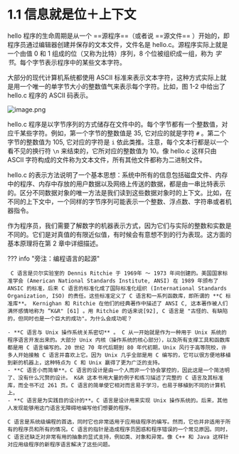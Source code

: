 
# 1.1 信息就是位＋上下文

hello 程序的生命周期是从一个 ==源程序==（或者说 ==源文件== ）开始的，即程序员通过编辑器创建并保存的文本文件，文件名是 hello.c。源程序实际上就是一个由值 0 和 1 组成的位（又称为比特）序列，8 个位被组织成一组，称为 *字节*。每个字节表示程序中的某些文本字符。

大部分的现代计算机系统都使用 ASCII 标准来表示文本字符，这种方式实际上就是用一个唯一的单字节大小的整数值气来表示每个字符。比如，图 1-2 中给出了 hello.c 程序的 ASCII 码表示。

![image.png](https://ccccooh.oss-cn-hangzhou.aliyuncs.com/img/202508160201618.png)

hello.c 程序是以字节序列的方式储存在文件中的。每个字节都有一个整数值，对应千某些字符。例如，第一个字节的整数值是 35, 它对应的就是字符 `#` 。第二个字节的整数值为 105, 它对应的字符是 `i` 依此类推。注意，每个文本行都是以一个看不见的换行符 `\n` 来结束的，它所对应的整数值为 10。像 hello.c 这样只由 ASCII 字符构成的文件称为文本文件，所有其他文件都称为二进制文件。

hello.c 的表示方法说明了一个基本思想：系统中所有的信息包括磁盘文件、内存中的程序、内存中存放的用户数据以及网络上传送的数据，都是由一串比特表示的。区分不同数据对象的唯一方法是我们读到这些数据对象时的上下文。比如，在不同的上下文中，一个同样的字节序列可能表示一个整数、浮点数、字符串或者机器指令。

作为程序员，我们需要了解数字的机器表示方式，因为它们与实际的整数和实数是不同的。它们是对真值的有限近似值，有时候会有意想不到的行为表现。这方面的基本原理将在第 2 章中详细描述。

??? info "旁注：编程语言的起源"

	 C 语言是贝尔实验室的 Dennis Ritchie 于 1969年 ～ 1973 年间创建的。美国国家标准学会 (American National Standards Institute, ANSI) 在 1989 年颁布了 ANSIC 的标准，后来 C 语言的标准化成了国际标准化组织 (International Standards Organization, ISO) 的责任。这些标准定义了 C 语言和一系列函数库，即所谓的 **C 标准库**。 Kernighan 和 Ritchie 在他们的经典著作中描述了 ANSI C, 这本著作被人们满怀感情地称为 “K&R" [61] 。用 Ritchie 的话来说[92], C 语言是 "古怪的、有缺陷的，但同时也是一个巨大的成功"。为什么会成功呢？
	 
	- **C 语言与 Unix 操作系统关系密切** 。 C 从一开始就是作为一种用于 Unix 系统的程序语言开发出来的。大部分 Unix 内核（操作系统的核心部分），以及所有支撑工具和函数库都是用 C 语言编写的。20 世纪 70 年代后期到 80 年代初期，Unix 风行于高等院校，许多人开始接触 C 语言并喜欢上它。因为 Unix 几乎全部是用 C 编写的，它可以很方便地移植到新的机器上，这种特点为 C 和 Unix 嬴得了更为广泛的支持。
	- **C 语言小而简单**。C 语言的设计是由一个人而非一个协会掌控的，因此这是一个简洁明了、没有什么冗赘的设计。 K&R 这本书用大量的例子和练习描述了完整的 C 语言及其标准库，而全书不过 261 页。C 语言的简单使它相对而言易于学习，也易于移植到不同的计算机上。
	- **C 语言是为实践目的设计的**。C 语言是设计用来实现 Unix 操作系统的。后来，其他人发现能够用这门语言无障碍地编写他们想要的程序。

	C 语言是系统级编程的首选，同时它也非常适用于应用级程序的编写。然而，它也并非适用于所有的程序员和所有的情况。C 语言的指针是造成程序员困惑和程序错误的一个常见原因。同时，C 语言还缺乏对非常有用的抽象的显式支持，例如类、对象和异常。像 C++ 和 Java 这样针对应用级程序的新程序语言解决了这些问题。

